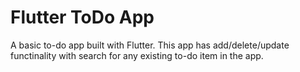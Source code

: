 # Flutter ToDo App

A basic to-do app built with Flutter. This app has add/delete/update functinality with search for any existing to-do item in the app.



